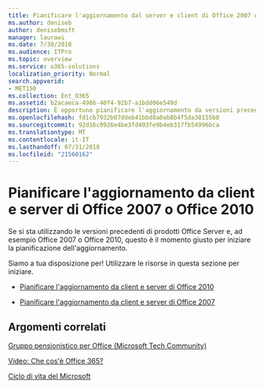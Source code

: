 ```yaml
---
title: Pianificare l'aggiornamento dal server e client di Office 2007 o 2010
ms.author: deniseb
author: denisebmsft
manager: laurawi
ms.date: 7/30/2018
ms.audience: ITPro
ms.topic: overview
ms.service: o365-solutions
localization_priority: Normal
search.appverid:
- MET150
ms.collection: Ent_O365
ms.assetid: b2acaeca-4986-40f4-92b7-a1bdd06e549d
description: È opportuno pianificare l'aggiornamento da versioni precedenti dei prodotti Office e dei server. Utilizzare le risorse per iniziare a utilizzare il piano.
ms.openlocfilehash: fd1cb7932b07ddeb41bbd8a0ab8b4f5da38155b0
ms.sourcegitcommit: 92d16c0926e4be3fd493fe9b4eb317fb54996bca
ms.translationtype: MT
ms.contentlocale: it-IT
ms.lasthandoff: 07/31/2018
ms.locfileid: "21560162"
---
```

# <a name="plan-your-upgrade-from-office-2007-or-office-2010-servers-and-clients"></a>Pianificare l'aggiornamento da client e server di Office 2007 o Office 2010

Se si sta utilizzando le versioni precedenti di prodotti Office Server e, ad esempio Office 2007 o Office 2010, questo è il momento giusto per iniziare la pianificazione dell'aggiornamento.

Siamo a tua disposizione per! Utilizzare le risorse in questa sezione per iniziare.

- [Pianificare l'aggiornamento da client e server di Office 2010](upgrade-from-office-2010-servers-and-products.md)

- [Pianificare l'aggiornamento da client e server di Office 2007](upgrade-from-office-2007-servers-and-products.md)
      
   
## <a name="related-topics"></a>Argomenti correlati

[Gruppo pensionistico per Office (Microsoft Tech Community)](https://go.microsoft.com/fwlink/?linkid=842065)
  
[Video: Che cos'è Office 365?](https://support.office.com/article/847caf12-2589-452c-8aca-1c009797678b.aspx)
  
[Ciclo di vita del Microsoft](https://go.microsoft.com/fwlink/?linkid=865200)



